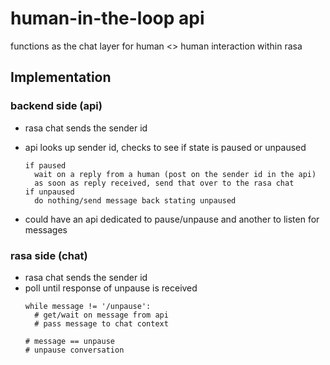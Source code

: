 # human-in-the-loop api

functions as the chat layer for human <> human interaction within rasa

## Implementation

### backend side (api)
- rasa chat sends the sender id
- api looks up sender id, checks to see if state is paused or unpaused
  ```
  if paused
    wait on a reply from a human (post on the sender id in the api)
    as soon as reply received, send that over to the rasa chat
  if unpaused
    do nothing/send message back stating unpaused
  ```

- could have an api dedicated to pause/unpause and another to listen for messages

### rasa side (chat)
- rasa chat sends the sender id
- poll until response of unpause is received
  ```
  while message != '/unpause':
    # get/wait on message from api 
    # pass message to chat context
    
  # message == unpause
  # unpause conversation
  ```


